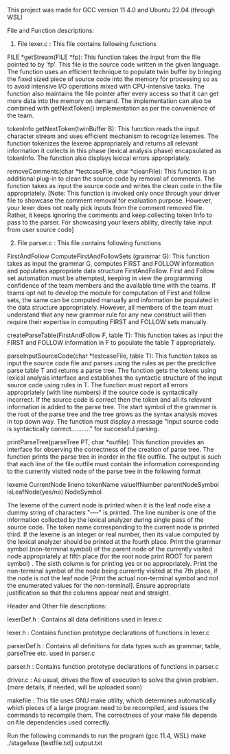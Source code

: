 This project was made for GCC version 11.4.0 and Ubuntu 22.04 (through WSL)

File and Function descriptions:

1. File lexer.c : This file contains following functions

FILE *getStream(FILE *fp): This function takes the input from the file pointed to by 'fp'. This file is the source code written in the given language. The function uses an efficient technique to populate twin buffer by bringing the fixed sized piece of source code into the memory for processing so as to avoid intensive I/O operations mixed with CPU-intensive tasks. The function also maintains the file pointer after every access so that it can get more data into the memory on demand. The implementation can also be combined with getNextToken() implementation as per the convenience of the team. 

tokenInfo getNextToken(twinBuffer B): This function reads the input character stream and uses efficient mechanism to recognize lexemes. The function tokenizes the lexeme appropriately and returns all relevant information it collects in this phase (lexical analysis phase) encapsulated as tokenInfo. The function also displays lexical errors appropriately. 

removeComments(char *testcaseFile, char *cleanFile): This function is an additional plug-in to clean the source code by removal of comments. The function takes as input the source code and writes the clean code in the file appropriately. [Note: This function is invoked only once through your driver file to showcase the comment removal for evaluation purpose. However, your lexer does not really pick inputs from the comment removed file. Rather, it keeps ignoring the comments and keep collecting token Info to pass to the parser. For showcasing your lexers ability, directly take input from user source code]

2. File parser.c : This file contains following functions

FirstAndFollow    ComputeFirstAndFollowSets (grammar G): This function takes as input the grammar G, computes FIRST and FOLLOW information and populates appropriate data structure FirstAndFollow. First and Follow set automation must be attempted, keeping in view the programming confidence of the team members and the available time with the teams.  If teams opt not to develop the module for computation of First and follow sets, the same can be computed manually and information be populated in the data structure appropriately. However, all members of the team must understand that any new grammar rule for any new construct will then require their expertise in computing FIRST and FOLLOW sets manually. 

createParseTable(FirstAndFollow F, table T): This function takes as input the FIRST and FOLLOW  information in F to populate the table T appropriately. 

parseInputSourceCode(char *testcaseFile, table T): This function takes as input the source code file and parses using the rules as per the predictive parse table T and returns a parse tree. The function gets the tokens using lexical analysis interface and establishes the syntactic structure of the input source code using rules in T. The function must report all errors appropriately (with line numbers) if the source code is syntactically incorrect. If the source code is correct then the token and all its relevant information is added to the parse tree. The start symbol of the grammar is the root of the parse tree and the tree grows as the syntax analysis moves in top down way. The function must display a message "Input source code is syntactically correct..........." for successful parsing.

printParseTree(parseTree PT, char *outfile): This function provides an interface for observing the correctness of the creation of parse tree. The function prints the parse tree in inorder in the file outfile. The output is such that each line of the file outfile must contain the information corresponding to the currently visited node of the parse tree in the following format

lexeme CurrentNode lineno tokenName valueIfNumber parentNodeSymbol isLeafNode(yes/no) NodeSymbol

The lexeme of the current node is printed when it is the leaf node else a dummy string of characters "‐‐‐‐" is printed. The line number is one of the information collected by the lexical analyzer during single pass of the source code. The token name corresponding to the current node is printed third. If the lexeme is an integer or real number, then its value computed by the lexical analyzer should be printed at the fourth place. Print the grammar symbol (non-terminal symbol) of the parent node of the currently visited node appropriately at fifth place (for the root node print ROOT for parent symbol) . The sixth column is for printing yes or no appropriately. Print the non-terminal symbol of the node being currently visited at the 7th place, if the node is not the leaf node [Print the actual non-terminal symbol and not the enumerated values for the non-terminal]. Ensure appropriate justification so that the columns appear neat and straight.

Header and Other file descriptions:

lexerDef.h : Contains all data definitions used in lexer.c 

lexer.h : Contains function prototype declarations of functions in lexer.c

parserDef.h : Contains all definitions for data types such as grammar, table, parseTree etc. used in parser.c

parser.h : Contains function prototype declarations of functions in parser.c

driver.c : As usual, drives the flow of execution to solve the given problem. (more details, if needed, will be uploaded soon)

makefile : This file uses GNU make utility, which determines automatically which pieces of a large program need to be recompiled, and issues the commands to recompile them. The correctness of your make file depends on file dependencies used correctly.

Run the following commands to run the program (gcc 11.4, WSL) 
make 
./stage1exe [testfile.txt] output.txt
